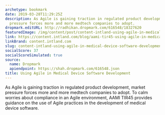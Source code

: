 ```yaml
---
archetype: bookmark
date: 2019-03-28T11:29:25Z
description: As Agile is gaining traction in regulated product development, market
  pressure forces more and more medtech companies to adopt.
dropmark.editURL: http://radhikan.dropmark.com/616548/18327620
featuredImage: /img/content/post/content-intland-using-agile-in-medical-device-software-development.png
link: https://content.intland.com/blog/aami-tir45-using-agile-in-medical-device-software-development?hs_amp=true
linkBrand: content.intland.com
slug: content-intland-using-agile-in-medical-device-software-development
socialScore: 37
socialScoreSimulated: true
source:
  name: Dropmark
  apiendpoint: https://shah.dropmark.com/616548.json
title: Using Agile in Medical Device Software Development
---
```

As Agile is gaining traction in regulated product development, market pressure forces more and more medtech companies to adopt. To calm worries about compliance in an Agile environment, AAMI TIR45 provides guidance on the use of Agile practices in the development of medical device software.